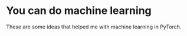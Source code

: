 # You can do machine learning

These are some ideas that helped me with machine learning in PyTorch.
